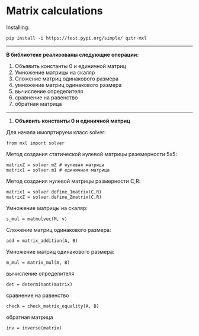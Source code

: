  Matrix calculations
================

Installing:

    pip install -i https://test.pypi.org/simple/ qztr-mxl

----------
**В библиотеке реализованы следующие операции:**

1) Объявить константы 0 и единичной матриц
2) Умножение матрицы на скаляр
3) Сложение матриц одинакового размера
4) умножение матриц одинакового размера
5) вычисление определителя
6) сравнение на равенство
7) обратная матрица
----------
1. **Объявить константы 0 и единичной матриц**

Для начала имопртируем класс solver:

    from mxl import solver
	
Метод создания статической нулевой матрицы раземерности 5х5:

    matrixZ = solver.mZ # нулевая матрица
    matrix1 = solver.m1 # единичная матрица
	

Метод создания нулевой матрицы размерности C,R:

    matrix1 = solver.define_1matrix(C,R)
    matrixZ = solver.define_Zmatrix(C,R)
    
Умножение матрицы на скаляр:

    s_mul = matmulvec(M, v)
    
Сложение матриц одинакового размера:
    
    add = matrix_addition(A, B)
    
Умножение матриц одинакового размера:

    m_mul = matrix_mul(A, B)
    
вычисление определителя

    det = determinant(matrix)

сравнение на равенство

    check = check_matrix_equality(A, B)
	
обратная матрица

    inv = inverse(matrix)
